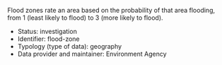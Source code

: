 Flood zones rate an area based on the probability of that area flooding, from 1 (least likely to flood) to 3 (more likely to flood).

* Status: investigation
* Identifier: flood-zone
* Typology (type of data): geography
* Data provider and maintainer: Environment Agency

